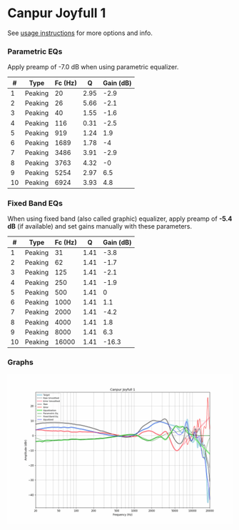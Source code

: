 # Canpur Joyfull 1
See [usage instructions](https://github.com/jaakkopasanen/AutoEq#usage) for more options and info.

### Parametric EQs
Apply preamp of -7.0 dB when using parametric equalizer.

|   # | Type    |   Fc (Hz) |    Q |   Gain (dB) |
|-----|---------|-----------|------|-------------|
|   1 | Peaking |        20 | 2.95 |        -2.9 |
|   2 | Peaking |        26 | 5.66 |        -2.1 |
|   3 | Peaking |        40 | 1.55 |        -1.6 |
|   4 | Peaking |       116 | 0.31 |        -2.5 |
|   5 | Peaking |       919 | 1.24 |         1.9 |
|   6 | Peaking |      1689 | 1.78 |        -4   |
|   7 | Peaking |      3486 | 3.91 |        -2.9 |
|   8 | Peaking |      3763 | 4.32 |        -0   |
|   9 | Peaking |      5254 | 2.97 |         6.5 |
|  10 | Peaking |      6924 | 3.93 |         4.8 |

### Fixed Band EQs
When using fixed band (also called graphic) equalizer, apply preamp of **-5.4 dB** (if available) and set gains manually with these parameters.

|   # | Type    |   Fc (Hz) |    Q |   Gain (dB) |
|-----|---------|-----------|------|-------------|
|   1 | Peaking |        31 | 1.41 |        -3.8 |
|   2 | Peaking |        62 | 1.41 |        -1.7 |
|   3 | Peaking |       125 | 1.41 |        -2.1 |
|   4 | Peaking |       250 | 1.41 |        -1.9 |
|   5 | Peaking |       500 | 1.41 |         0   |
|   6 | Peaking |      1000 | 1.41 |         1.1 |
|   7 | Peaking |      2000 | 1.41 |        -4.2 |
|   8 | Peaking |      4000 | 1.41 |         1.8 |
|   9 | Peaking |      8000 | 1.41 |         6.3 |
|  10 | Peaking |     16000 | 1.41 |       -16.3 |

### Graphs
![](./Canpur%20Joyfull%201.png)

